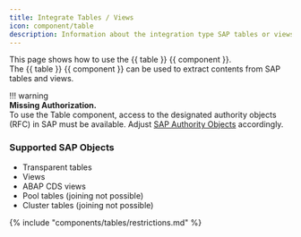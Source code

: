 ```yaml
---
title: Integrate Tables / Views
icon: component/table
description: Information about the integration type SAP tables or views
---
```


This page shows how to use the {{ table }} {{ component }}.<br>
The {{ table }} {{ component }} can be used to extract contents from SAP tables and views.

!!! warning  
	**Missing Authorization.**<br>
    To use the Table component, access to the designated authority objects (RFC) in SAP must be available.
    Adjust [SAP Authority Objects](../setup-in-sap/sap-authority-objects.md/#table) accordingly.

### Supported SAP Objects 
- Transparent tables
- Views
- ABAP CDS views
- Pool tables (joining not possible)
- Cluster tables (joining not possible)


{% include "components/tables/restrictions.md"  %}